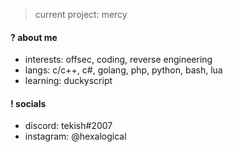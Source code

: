 > current project: mercy

#### ? about me
- interests: offsec, coding, reverse engineering
- langs: c/c++, c#, golang, php, python, bash, lua
- learning: duckyscript

#### ! socials
- discord: tekish#2007
- instagram: @hexalogical
